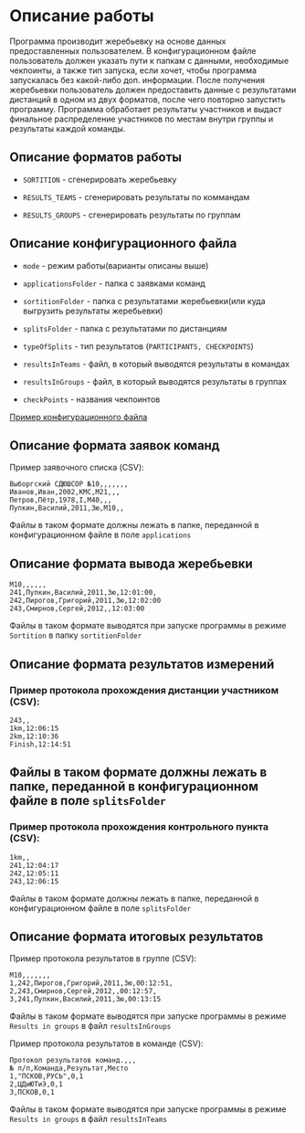 # Описание работы

Программа производит жеребьевку на основе данных предоставленных пользователем.
В конфигурационном файле пользователь должен указать пути к папкам с данными,
необходимые чекпоинты, а также тип запуска, если хочет, чтобы программа запускалась без какой-либо доп. информации.
После получения жеребьевки пользователь должен предоставить данные с результатами дистанций в одном из двух форматов, после чего повторно запустить программу.
Программа обработает результаты участников и выдаст финальное распределение участников по местам внутри группы и результаты каждой команды.

## Описание форматов работы

* `SORTITION` - сгенерировать жеребьевку

* `RESULTS_TEAMS` - сгенерировать результаты по коммандам

* `RESULTS_GROUPS` - сгенерировать результаты по группам

## Описание конфигурационного файла

* `mode` - режим работы(варианты описаны выше)

* `applicationsFolder` - папка с заявками команд

* `sortitionFolder` - папка с результатами жеребьевки(или куда выгрузить результаты жеребьевки)

* `splitsFolder` - папка с результатами по дистанциям

* `typeOfSplits` - тип результатов (`PARTICIPANTS, CHECKPOINTS`)

* `resultsInTeams` - файл, в который выводятся результаты в командах

* `resultsInGroups` - файл, в который выводятся результаты в группах

* `checkPoints` - названия чекпоинтов

[Пример конфигурационного файла](sampleTest/config.json)

## Описание формата заявок команд

Пример заявочного списка (CSV):

```csv
Выборгский СДЮШСОР №10,,,,,,,
Иванов,Иван,2002,КМС,М21,,,
Петров,Пётр,1978,I,М40,,,  
Пупкин,Василий,2011,3ю,М10,,
```

Файлы в таком формате должны лежать в папке, переданной в конфигурационном файле в поле
`applications`

## Описание формата вывода жеребьевки

```csv
М10,,,,,,
241,Пупкин,Василий,2011,3ю,12:01:00,
242,Пирогов,Григорий,2011,3ю,12:02:00
243,Смирнов,Сергей,2012,,12:03:00
```

Файлы в таком формате выводятся при запуске программы в режиме `Sortition` в папку
`sortitionFolder`


## Описание формата результатов измерений


### Пример протокола прохождения дистанции участником (CSV):

```csv
243,,
1km,12:06:15
2km,12:10:36
Finish,12:14:51
```


Файлы в таком формате должны лежать в папке, переданной в конфигурационном файле в поле
`splitsFolder`
---

### Пример протокола прохождения контрольного пункта (CSV):

```csv
1km,,
241,12:04:17
242,12:05:11
243,12:06:15
```
Файлы в таком формате должны лежать в папке, переданной в конфигурационном файле в поле
`splitsFolder`


## Описание формата итоговых результатов

Пример протокола результатов в группе (CSV):

```csv
М10,,,,,,,
1,242,Пирогов,Григорий,2011,3ю,00:12:51,
2,243,Смирнов,Сергей,2012,,00:12:57,
3,241,Пупкин,Василий,2011,3ю,00:13:15
```

Файлы в таком формате выводятся при запуске программы в режиме `Results in groups` в файл
`resultsInGroups`

Пример протокола результатов в команде (CSV):

```csv
Протокол результатов команд.,,,
№ п/п,Команда,Результат,Место
1,"ПСКОВ,РУСЬ",0,1
2,ЦДиЮТиЭ,0,1
3,ПСКОВ,0,1
```

Файлы в таком формате выводятся при запуске программы в режиме `Results in groups` в файл
`resultsInTeams`

